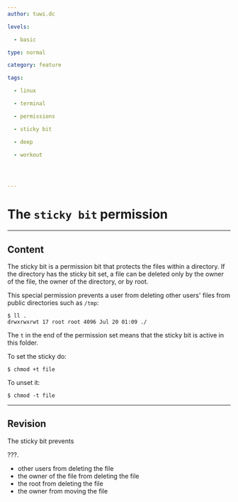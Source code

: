```yaml
---
author: tuwi.dc

levels:

  - basic

type: normal

category: feature

tags:

  - linux

  - terminal

  - permissions

  - sticky bit

  - deep

  - workout




---
```


# The `sticky bit` permission

---
## Content

The sticky bit is a permission bit that protects the files within a directory. If the directory has the sticky bit set, a file can be deleted only by the owner of the file, the owner of the directory, or by root.

This special permission prevents a user from deleting other users' files from public directories such as `/tmp`:
```
$ ll .
drwxrwxrwt 17 root root 4096 Jul 20 01:09 ./
```
The `t` in the end of the permission set means that the sticky bit is active in this folder.

To set the sticky do:
```
$ chmod +t file
```

To unset it:
```
$ chmod -t file
```

---
## Revision

The sticky bit prevents

???.

* other users from deleting the file
* the owner of the file from deleting the file
* the root from deleting the file
* the owner from moving the file

